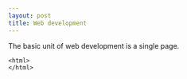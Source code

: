 ```yaml
---
layout: post
title: Web development
---
```

The basic unit of web development is a single page.

    <html>
    </html>

<!--stackedit_data:
eyJoaXN0b3J5IjpbMTg0OTEwNDldfQ==
-->